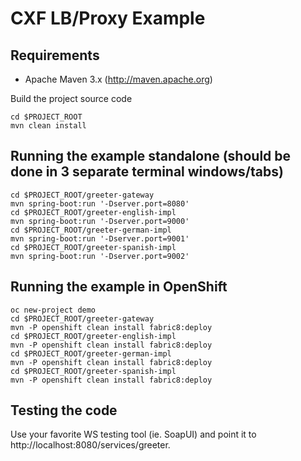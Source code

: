 # CXF LB/Proxy Example

## Requirements

* Apache Maven 3.x (http://maven.apache.org)

Build the project source code

```
cd $PROJECT_ROOT
mvn clean install
```

## Running the example standalone (should be done in 3 separate terminal windows/tabs)

```
cd $PROJECT_ROOT/greeter-gateway
mvn spring-boot:run '-Dserver.port=8080'
cd $PROJECT_ROOT/greeter-english-impl
mvn spring-boot:run '-Dserver.port=9000'
cd $PROJECT_ROOT/greeter-german-impl
mvn spring-boot:run '-Dserver.port=9001'
cd $PROJECT_ROOT/greeter-spanish-impl
mvn spring-boot:run '-Dserver.port=9002'
```

## Running the example in OpenShift

```
oc new-project demo
cd $PROJECT_ROOT/greeter-gateway
mvn -P openshift clean install fabric8:deploy
cd $PROJECT_ROOT/greeter-english-impl
mvn -P openshift clean install fabric8:deploy
cd $PROJECT_ROOT/greeter-german-impl
mvn -P openshift clean install fabric8:deploy
cd $PROJECT_ROOT/greeter-spanish-impl
mvn -P openshift clean install fabric8:deploy
```

## Testing the code

Use your favorite WS testing tool (ie. SoapUI) and point it to http://localhost:8080/services/greeter.
